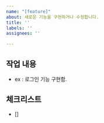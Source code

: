 ```yaml
---
name: "[feature]"
about: 새로운 기능을 구현하거나 수정합니다.
title: ''
labels: ''
assignees: ''

---
```


## 작업 내용

<!-- 해당 브랜치에서 작업할 내용을 작성해주세요. -->

- ex : 로그인 기능 구현함.

## 체크리스트

<!-- 작업할 순서대로 체크리스트를 작성해주세요. -->

- []
